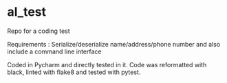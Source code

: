 # al_test

Repo for a coding test

Requirements :  Serialize/deserialize name/address/phone number and also include a command line interface

Coded in Pycharm and directly tested in it.
Code was reformatted with black, linted with flake8 and tested with pytest.
